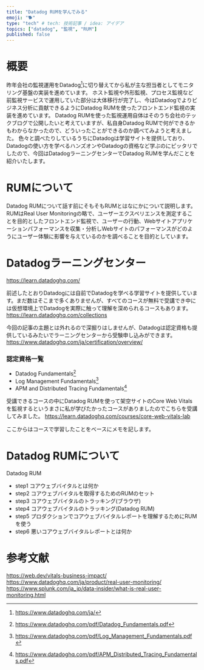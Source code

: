 ```yaml
---
title: "Datadog RUMを学んでみる"
emoji: "🐕"
type: "tech" # tech: 技術記事 / idea: アイデア
topics: ["datadog", "監視", "RUM"]
published: false
---
```


# 概要
昨年会社の監視運用をDatadog[^1]に切り替えてから私が主な担当者としてモニタリング基盤の実装を進めています。
ホスト監視や外形監視、プロセス監視など前監視サービスで運用していた部分は大体移行が完了し、今はDatadogでよりビジネス分析に貢献できるようにDatadog RUMを使ったフロントエンド監視の実装を進めています。
Datadog RUMを使った監視運用自体はそのうち会社のテックブログで公開したいと考えていますが、私自身Datadog RUMで何ができるかもわからなかったので、どういったことができるのか調べてみようと考えました。
色々と調べたりしているうちにDatadogは学習サイトを提供しており、Datadogの使い方を学べるハンズオンやDatadogの資格など学ぶのにピッタリでしたので、今回はDatadogラーニングセンターでDatadog RUMを学んだことを紹介いたします。

[^1]: https://www.datadoghq.com/ja/

# RUMについて
Datadog RUMについて話す前にそもそもRUMとはなにかについて説明します。
RUMはReal User Monitoringの略で、ユーザーエクスペリエンスを測定することを目的としたフロントエンド監視で、ユーザーの行動、Webサイトアプリケーションパフォーマンスを収集・分析しWebサイトのパフォーマンスがどのようにユーザー体験に影響を与えているのかを調べることを目的としています。
# Datadogラーニングセンター
https://learn.datadoghq.com/

前述したとおりDatadogには自前でDatadogを学べる学習サイトを提供しています。まだ数はそこまで多くありませんが、すべてのコースが無料で受講でき中には仮想環境上でDatadogを実際に触って理解を深められるコースもあります。
https://learn.datadoghq.com/collections

今回の記事の主題とは外れるので深掘りはしませんが、Datadogは認定資格も提供しているみたいでラーニングセンターから受験申し込みができます。
https://www.datadoghq.com/ja/certification/overview/
### 認定資格一覧
- Datadog Fundamentals[^2]
- Log Management Fundamentals[^3]
- APM and Distributed Tracing Fundamentals[^4]

受講できるコースの中にDatadog RUMを使って架空サイトのCore Web Vitalsを監視するというまさに私が学びたかったコースがありましたのでこちらを受講してみました。
https://learn.datadoghq.com/courses/core-web-vitals-lab



[^2]: https://www.datadoghq.com/pdf/Datadog_Fundamentals.pdf
[^3]: https://www.datadoghq.com/pdf/Log_Management_Fundamentals.pdf
[^4]: https://www.datadoghq.com/pdf/APM_Distributed_Tracing_Fundamentals.pdf

ここからはコースで学習したことをベースにメモを記します。

# Datadog RUMについて


Datadog RUM

- step1 コアウェブバイタルとは何か
- step2 コアウェブバイタルを取得するためのRUMのセット
- step3 コアウェブバイタルのトラッキング(ブラウザ)
- step4 コアウェブバイタルのトラッキング(Datadog RUM)
- step5 プロダクションでコアウェブバイタルレポートを理解するためにRUMを使う
- step6 悪いコアウェブバイタルレポートとは何か





# 参考文献
https://web.dev/vitals-business-impact/
https://www.datadoghq.com/ja/product/real-user-monitoring/
https://www.splunk.com/ja_jp/data-insider/what-is-real-user-monitoring.html